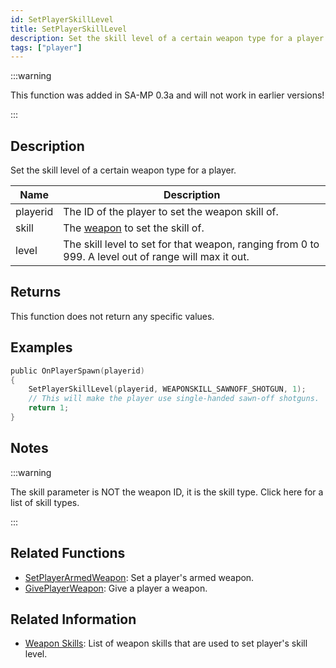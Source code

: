 ```yaml
---
id: SetPlayerSkillLevel
title: SetPlayerSkillLevel
description: Set the skill level of a certain weapon type for a player.
tags: ["player"]
---
```


:::warning

This function was added in SA-MP 0.3a and will not work in earlier versions!

:::

## Description

Set the skill level of a certain weapon type for a player.

| Name     | Description                                                                                          |
| -------- | ---------------------------------------------------------------------------------------------------- |
| playerid | The ID of the player to set the weapon skill of.                                                     |
| skill    | The [weapon](../resources/weaponskills.md) to set the skill of.                                      |
| level    | The skill level to set for that weapon, ranging from 0 to 999. A level out of range will max it out. |

## Returns

This function does not return any specific values.

## Examples

```c
public OnPlayerSpawn(playerid)
{
    SetPlayerSkillLevel(playerid, WEAPONSKILL_SAWNOFF_SHOTGUN, 1);
    // This will make the player use single-handed sawn-off shotguns.
    return 1;
}
```

## Notes

:::warning

The skill parameter is NOT the weapon ID, it is the skill type. Click here for a list of skill types.

:::

## Related Functions

- [SetPlayerArmedWeapon](../../scripting/functions/SetPlayerArmedWeapon.md): Set a player's armed weapon.
- [GivePlayerWeapon](../../scripting/functions/GivePlayerWeapon.md): Give a player a weapon.

## Related Information

- [Weapon Skills](../../scripting/resources/weaponskills#skill-levels.md): List of weapon skills that are used to set player's skill level.
